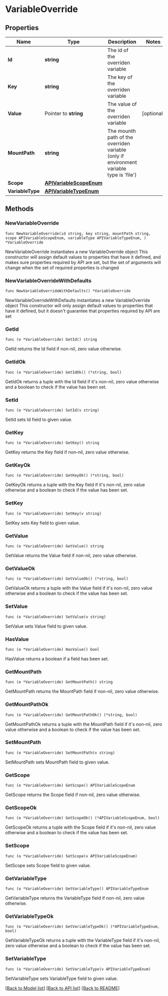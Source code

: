 # VariableOverride

## Properties

Name | Type | Description | Notes
------------ | ------------- | ------------- | -------------
**Id** | **string** | The id of the overriden variable | 
**Key** | **string** | The key of the overriden variable | 
**Value** | Pointer to **string** | The value of the overriden variable | [optional] 
**MountPath** | **string** | The mounth path of the overriden variable (only if environment variable type is &#39;file&#39;) | 
**Scope** | [**APIVariableScopeEnum**](APIVariableScopeEnum.md) |  | 
**VariableType** | [**APIVariableTypeEnum**](APIVariableTypeEnum.md) |  | 

## Methods

### NewVariableOverride

`func NewVariableOverride(id string, key string, mountPath string, scope APIVariableScopeEnum, variableType APIVariableTypeEnum, ) *VariableOverride`

NewVariableOverride instantiates a new VariableOverride object
This constructor will assign default values to properties that have it defined,
and makes sure properties required by API are set, but the set of arguments
will change when the set of required properties is changed

### NewVariableOverrideWithDefaults

`func NewVariableOverrideWithDefaults() *VariableOverride`

NewVariableOverrideWithDefaults instantiates a new VariableOverride object
This constructor will only assign default values to properties that have it defined,
but it doesn't guarantee that properties required by API are set

### GetId

`func (o *VariableOverride) GetId() string`

GetId returns the Id field if non-nil, zero value otherwise.

### GetIdOk

`func (o *VariableOverride) GetIdOk() (*string, bool)`

GetIdOk returns a tuple with the Id field if it's non-nil, zero value otherwise
and a boolean to check if the value has been set.

### SetId

`func (o *VariableOverride) SetId(v string)`

SetId sets Id field to given value.


### GetKey

`func (o *VariableOverride) GetKey() string`

GetKey returns the Key field if non-nil, zero value otherwise.

### GetKeyOk

`func (o *VariableOverride) GetKeyOk() (*string, bool)`

GetKeyOk returns a tuple with the Key field if it's non-nil, zero value otherwise
and a boolean to check if the value has been set.

### SetKey

`func (o *VariableOverride) SetKey(v string)`

SetKey sets Key field to given value.


### GetValue

`func (o *VariableOverride) GetValue() string`

GetValue returns the Value field if non-nil, zero value otherwise.

### GetValueOk

`func (o *VariableOverride) GetValueOk() (*string, bool)`

GetValueOk returns a tuple with the Value field if it's non-nil, zero value otherwise
and a boolean to check if the value has been set.

### SetValue

`func (o *VariableOverride) SetValue(v string)`

SetValue sets Value field to given value.

### HasValue

`func (o *VariableOverride) HasValue() bool`

HasValue returns a boolean if a field has been set.

### GetMountPath

`func (o *VariableOverride) GetMountPath() string`

GetMountPath returns the MountPath field if non-nil, zero value otherwise.

### GetMountPathOk

`func (o *VariableOverride) GetMountPathOk() (*string, bool)`

GetMountPathOk returns a tuple with the MountPath field if it's non-nil, zero value otherwise
and a boolean to check if the value has been set.

### SetMountPath

`func (o *VariableOverride) SetMountPath(v string)`

SetMountPath sets MountPath field to given value.


### GetScope

`func (o *VariableOverride) GetScope() APIVariableScopeEnum`

GetScope returns the Scope field if non-nil, zero value otherwise.

### GetScopeOk

`func (o *VariableOverride) GetScopeOk() (*APIVariableScopeEnum, bool)`

GetScopeOk returns a tuple with the Scope field if it's non-nil, zero value otherwise
and a boolean to check if the value has been set.

### SetScope

`func (o *VariableOverride) SetScope(v APIVariableScopeEnum)`

SetScope sets Scope field to given value.


### GetVariableType

`func (o *VariableOverride) GetVariableType() APIVariableTypeEnum`

GetVariableType returns the VariableType field if non-nil, zero value otherwise.

### GetVariableTypeOk

`func (o *VariableOverride) GetVariableTypeOk() (*APIVariableTypeEnum, bool)`

GetVariableTypeOk returns a tuple with the VariableType field if it's non-nil, zero value otherwise
and a boolean to check if the value has been set.

### SetVariableType

`func (o *VariableOverride) SetVariableType(v APIVariableTypeEnum)`

SetVariableType sets VariableType field to given value.



[[Back to Model list]](../README.md#documentation-for-models) [[Back to API list]](../README.md#documentation-for-api-endpoints) [[Back to README]](../README.md)


